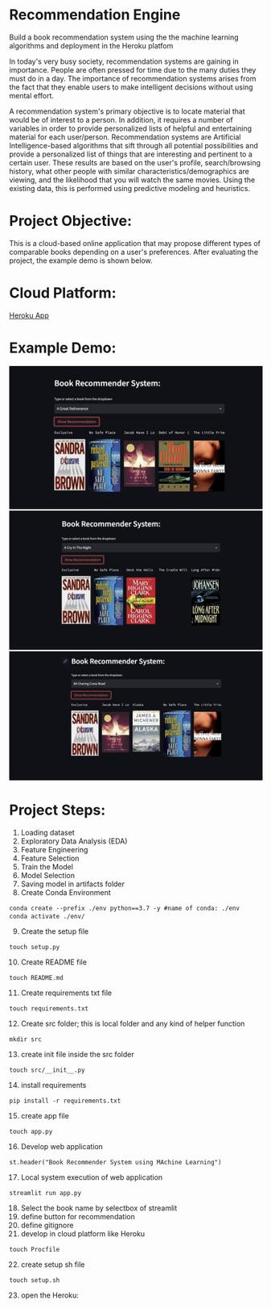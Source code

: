 # Recommendation Engine
Build a book recommendation system using the the machine learning algorithms and deployment in the Heroku platfom

In today's very busy society, recommendation systems are gaining in importance. People are often pressed for time due to the many duties they must do in a day. The importance of recommendation systems arises from the fact that they enable users to make intelligent decisions without using mental effort.

A recommendation system's primary objective is to locate material that would be of interest to a person. In addition, it requires a number of variables in order to provide personalized lists of helpful and entertaining material for each user/person. Recommendation systems are Artificial Intelligence-based algorithms that sift through all potential possibilities and provide a personalized list of things that are interesting and pertinent to a certain user. These results are based on the user's profile, search/browsing history, what other people with similar characteristics/demographics are viewing, and the likelihood that you will watch the same movies. Using the existing data, this is performed using predictive modeling and heuristics.

# Project Objective:

This is a cloud-based online application that may propose different types of comparable books depending on a user's preferences. After evaluating the project, the example demo is shown below.

# Cloud Platform:

[Heroku App](https://book-recommendation3.herokuapp.com/)

# Example Demo:

[![name](Book_1.png)](Book_1.png)
[![name](Book_2.png)](Book_2.png)
[![name](Book_3.png)](Book_3.png)

# Project Steps:

1. Loading dataset
2. Exploratory Data Analysis (EDA)
3. Feature Engineering
4. Feature Selection
5. Train the Model
6. Model Selection
7. Saving model in artifacts folder
8. Create Conda Environment
```
conda create --prefix ./env python==3.7 -y #name of conda: ./env
conda activate ./env/
```
9. Create the setup file
```
touch setup.py
```
10. Create README file
```
touch README.md
```
11. Create requirements txt file
```
touch requirements.txt
```
12. Create src folder; this is local folder and any kind of helper function
```
mkdir src
```
13. create init file inside the src folder
```
touch src/__init__.py
```
14. install requirements
```
pip install -r requirements.txt
```
15. create app file
```
touch app.py
```
16. Develop web application
```
st.header("Book Recommender System using MAchine Learning")
```
17. Local system execution of web application
```
streamlit run app.py
```
18. Select the book name by selectbox of streamlit
19. define button for recommendation
20. define gitignore
21. develop in cloud platform like Heroku
```
touch Procfile
```
22. create setup sh file
```
touch setup.sh
```
23. open the Heroku: 
